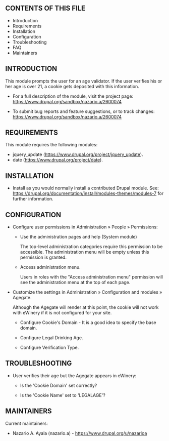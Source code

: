 CONTENTS OF THIS FILE
---------------------
 * Introduction
 * Requirements
 * Installation
 * Configuration
 * Troubleshooting
 * FAQ
 * Maintainers


INTRODUCTION
------------

This module prompts the user for an age validator. If the user verifies his
or her age is over 21, a cookie gets deposited with this information.

 * For a full description of the module, visit the project page:
   https://www.drupal.org/sandbox/nazario.a/2600074

 * To submit bug reports and feature suggestions, or to track changes:
   https://www.drupal.org/sandbox/nazario.a/2600074


REQUIREMENTS
------------

This module requires the following modules:

 * jquery_update (https://www.drupal.org/project/jquery_update).
 * date (https://www.drupal.org/project/date).


INSTALLATION
------------

 * Install as you would normally install a contributed Drupal module. See:
 https://drupal.org/documentation/install/modules-themes/modules-7
 for further information.


CONFIGURATION
-------------

 * Configure user permissions in Administration » People » Permissions:

   - Use the administration pages and help (System module)

     The top-level administration categories require this permission to be
     accessible. The administration menu will be empty unless this permission
     is granted.

   - Access administration menu.

     Users in roles with the "Access administration menu" permission will see
     the administration menu at the top of each page.

 * Customize the settings in Administration » Configuration and modules »
   Agegate.

   Although the Agegate will render at this point, the cookie will not work with
    eWinery if it is not configured for your site.

   - Configure Cookie's Domain - It is a good idea to specify the base domain.

   - Configure Legal Drinking Age.

   - Configure Verification Type.


TROUBLESHOOTING
---------------

 * User verifies their age but the Agegate appears in eWinery:

     - Is the 'Cookie Domain' set correctly?

     - Is the 'Cookie Name' set to 'LEGALAGE'?


MAINTAINERS
-----------

Current maintainers:
 * Nazario A. Ayala (nazario.a) - https://www.drupal.org/u/nazarioa
